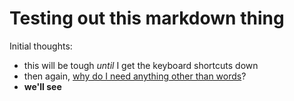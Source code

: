 # Testing out this markdown thing



Initial thoughts:

- this will be tough *until* I get the keyboard shortcuts down
- then again, <u>why do I need anything other than words</u>?
- **we'll see**

